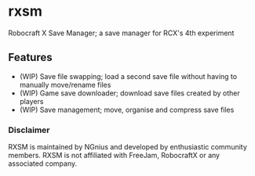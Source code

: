 # rxsm
Robocraft X Save Manager; a save manager for RCX's 4th experiment

## Features

* (WIP) Save file swapping; load a second save file without having to manually move/rename files
* (WIP) Game save downloader; download save files created by other players
* (WIP) Save management; move, organise and compress save files

### Disclaimer

RXSM is maintained by NGnius and developed by enthusiastic community members.
RXSM is not affiliated with FreeJam, RobocraftX or any associated company.
